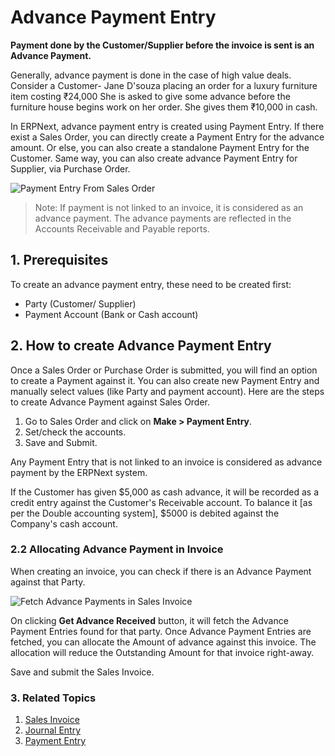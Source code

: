 <!-- add-breadcrumbs -->
# Advance Payment Entry

**Payment done by the Customer/Supplier before the invoice is sent is an Advance Payment.**

Generally, advance payment is done in the case of high value deals. Consider a Customer- Jane D'souza placing an order for a luxury furniture item costing ₹24,000 She is asked to give some advance before the furniture house begins work on her order. She gives them ₹10,000 in cash.

In ERPNext, advance payment entry is created using Payment Entry. If there exist a Sales Order, you can directly create a Payment Entry for the advance amount. Or else, you can also create a standalone Payment Entry for the Customer. Same way, you can also create advance Payment Entry for Supplier, via Purchase Order.

![Payment Entry From Sales Order](/docs/v13/assets/img/accounts/payment-option-in-sales-order.png)

> Note: If payment is not linked to an invoice, it is considered as an advance payment. The advance payments are reflected in the Accounts Receivable and Payable reports.

## 1. Prerequisites
To create an advance payment entry, these need to be created first:

* Party (Customer/ Supplier)
* Payment Account (Bank or Cash account)

## 2. How to create Advance Payment Entry
Once a Sales Order or Purchase Order is submitted, you will find an option to create a Payment against it. You can also create new Payment Entry and manually select values (like Party and payment account). Here are the steps to create Advance Payment against Sales Order.

1. Go to Sales Order and click on **Make > Payment Entry**.
1. Set/check the accounts.
1. Save and Submit.


Any Payment Entry that is not linked to an invoice is considered as advance payment by the ERPNext system.

If the Customer has given $5,000 as cash advance, it will be recorded as a
credit entry against the Customer's Receivable account. To balance it [as per the Double
accounting system], $5000 is debited against the Company's cash account.

### 2.2 Allocating Advance Payment in Invoice

When creating an invoice, you can check if there is an Advance Payment against that Party.

![Fetch Advance Payments in Sales Invoice](/docs/v13/assets/img/accounts/fetch-advance-payments-in-invoice.png)

On clicking **Get Advance Received** button, it will fetch the Advance Payment Entries found for that party. Once Advance Payment Entries are fetched, you can allocate the Amount of advance against this invoice. The allocation will reduce the Outstanding Amount for that invoice right-away.

Save and submit the Sales Invoice.

### 3. Related Topics
1. [Sales Invoice](/docs/v13/user/manual/en/accounts/sales-invoice)
1. [Journal Entry](/docs/v13/user/manual/en/accounts/journal-entry)
1. [Payment Entry](/docs/v13/user/manual/en/accounts/payment-entry)
